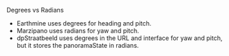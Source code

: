 Degrees vs Radians
- Earthmine uses degrees for heading and pitch.
- Marzipano uses radians for yaw and pitch.
- dpStraatbeeld uses degrees in the URL and interface for yaw and pitch, but it stores the panoramaState in
  radians.
